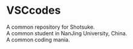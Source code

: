 # VSCcodes
A common repository for Shotsuke.<br>
A common student in NanJing University, China.<br>
A common coding mania.<br>
